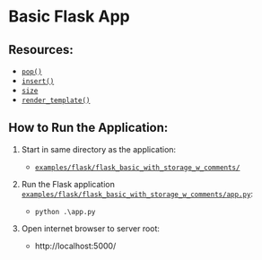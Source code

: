 # Basic Flask App

## Resources:
* [`pop()`](https://www.w3schools.com/python/ref_list_pop.asp)
* [`insert()`](https://www.w3schools.com/python/ref_list_insert.asp)
* [`size`](https://www.w3schools.com/tags/att_input_size.asp)
* [`render_template()`]()

## How to Run the Application:

1. Start in same directory as the application:
    * [`examples/flask/flask_basic_with_storage_w_comments/`](./)

1. Run the Flask application [`examples/flask/flask_basic_with_storage_w_comments/app.py`](./app.py):
    * `python .\app.py`

1. Open internet browser to server root:
    * http://localhost:5000/